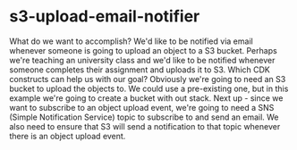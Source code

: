# s3-upload-email-notifier



What do we want to accomplish?
We'd like to be notified via email whenever someone is going to upload an object to a S3 bucket. Perhaps we're teaching an university class and we'd like to be notified whenever someone completes their assignment and uploads it to S3.
Which CDK constructs can help us with our goal?
Obviously we're going to need an S3 bucket to upload the objects to. We could use a pre-existing one, but in this example we're going to create a bucket with out stack.
Next up - since we want to subscribe to an object upload event, we're going to need a SNS (Simple Notification Service) topic to subscribe to and send an email.
We also need to ensure that S3 will send a notification to that topic whenever there is an object upload event.
